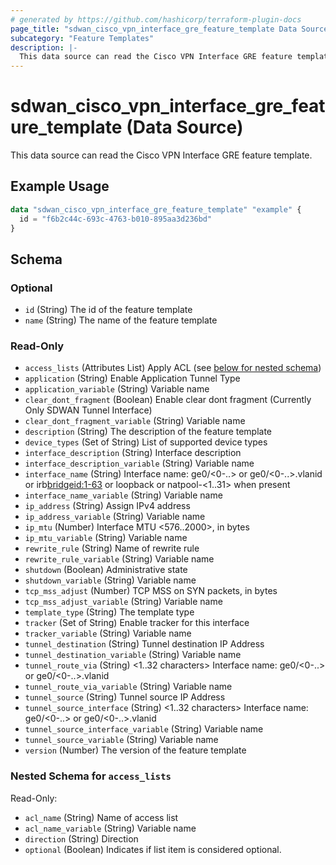 ```yaml
---
# generated by https://github.com/hashicorp/terraform-plugin-docs
page_title: "sdwan_cisco_vpn_interface_gre_feature_template Data Source - terraform-provider-sdwan"
subcategory: "Feature Templates"
description: |-
  This data source can read the Cisco VPN Interface GRE feature template.
---
```


# sdwan_cisco_vpn_interface_gre_feature_template (Data Source)

This data source can read the Cisco VPN Interface GRE feature template.

## Example Usage

```terraform
data "sdwan_cisco_vpn_interface_gre_feature_template" "example" {
  id = "f6b2c44c-693c-4763-b010-895aa3d236bd"
}
```

<!-- schema generated by tfplugindocs -->
## Schema

### Optional

- `id` (String) The id of the feature template
- `name` (String) The name of the feature template

### Read-Only

- `access_lists` (Attributes List) Apply ACL (see [below for nested schema](#nestedatt--access_lists))
- `application` (String) Enable Application Tunnel Type
- `application_variable` (String) Variable name
- `clear_dont_fragment` (Boolean) Enable clear dont fragment (Currently Only SDWAN Tunnel Interface)
- `clear_dont_fragment_variable` (String) Variable name
- `description` (String) The description of the feature template
- `device_types` (Set of String) List of supported device types
- `interface_description` (String) Interface description
- `interface_description_variable` (String) Variable name
- `interface_name` (String) Interface name: ge0/<0-..> or ge0/<0-..>.vlanid or irb<bridgeid:1-63> or loopback<string> or natpool-<1..31> when present
- `interface_name_variable` (String) Variable name
- `ip_address` (String) Assign IPv4 address
- `ip_address_variable` (String) Variable name
- `ip_mtu` (Number) Interface MTU <576..2000>, in bytes
- `ip_mtu_variable` (String) Variable name
- `rewrite_rule` (String) Name of rewrite rule
- `rewrite_rule_variable` (String) Variable name
- `shutdown` (Boolean) Administrative state
- `shutdown_variable` (String) Variable name
- `tcp_mss_adjust` (Number) TCP MSS on SYN packets, in bytes
- `tcp_mss_adjust_variable` (String) Variable name
- `template_type` (String) The template type
- `tracker` (Set of String) Enable tracker for this interface
- `tracker_variable` (String) Variable name
- `tunnel_destination` (String) Tunnel destination IP Address
- `tunnel_destination_variable` (String) Variable name
- `tunnel_route_via` (String) <1..32 characters> Interface name: ge0/<0-..> or ge0/<0-..>.vlanid
- `tunnel_route_via_variable` (String) Variable name
- `tunnel_source` (String) Tunnel source IP Address
- `tunnel_source_interface` (String) <1..32 characters> Interface name: ge0/<0-..> or ge0/<0-..>.vlanid
- `tunnel_source_interface_variable` (String) Variable name
- `tunnel_source_variable` (String) Variable name
- `version` (Number) The version of the feature template

<a id="nestedatt--access_lists"></a>
### Nested Schema for `access_lists`

Read-Only:

- `acl_name` (String) Name of access list
- `acl_name_variable` (String) Variable name
- `direction` (String) Direction
- `optional` (Boolean) Indicates if list item is considered optional.
